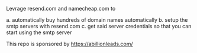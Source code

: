 Levrage resend.com and namecheap.com to

a. automatically buy hundreds of domain names automatically
b. setup the smtp servers with resend.com
c. get said server credentials so that you can start using the smtp server

This repo is sponsored by https://abillionleads.com/